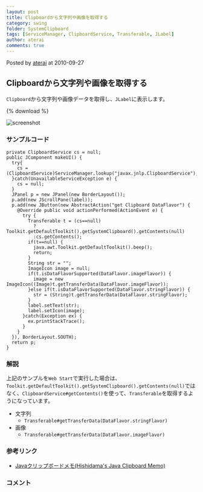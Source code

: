 ```yaml
---
layout: post
title: Clipboardから文字列や画像を取得する
category: swing
folder: SystemClipboard
tags: [ServiceManager, ClipboardService, Transferable, JLabel]
author: aterai
comments: true
---
```


Posted by [aterai](http://terai.xrea.jp/aterai.html) at 2010-09-27

## Clipboardから文字列や画像を取得する
`Clipboard`から文字列や画像データを取得し、`JLabel`に表示します。

{% download %}

![screenshot](https://lh6.googleusercontent.com/_9Z4BYR88imo/TQTUB2-qFWI/AAAAAAAAAlY/hlwTEjnyC_g/s800/SystemClipboard.png)

### サンプルコード
<pre class="prettyprint"><code>private ClipboardService cs = null;
public JComponent makeUI() {
  try{
    cs = (ClipboardService)ServiceManager.lookup("javax.jnlp.ClipboardService");
  }catch(UnavailableServiceException e) {
    cs = null;
  }
  JPanel p = new JPanel(new BorderLayout());
  p.add(new JScrollPane(label));
  p.add(new JButton(new AbstractAction("get Clipboard DataFlavor") {
    @Override public void actionPerformed(ActionEvent e) {
      try {
        Transferable t = (cs==null)
          ?Toolkit.getDefaultToolkit().getSystemClipboard().getContents(null)
          :cs.getContents();
        if(t==null) {
          java.awt.Toolkit.getDefaultToolkit().beep();
          return;
        }
        String str = "";
        ImageIcon image = null;
        if(t.isDataFlavorSupported(DataFlavor.imageFlavor)) {
          image = new ImageIcon((Image)t.getTransferData(DataFlavor.imageFlavor));
        }else if(t.isDataFlavorSupported(DataFlavor.stringFlavor)) {
          str = (String)t.getTransferData(DataFlavor.stringFlavor);
        }
        label.setText(str);
        label.setIcon(image);
      }catch(Exception ex) {
        ex.printStackTrace();
      }
    }
  }), BorderLayout.SOUTH);
  return p;
}
</code></pre>

### 解説
上記のサンプルを`Web Start`で実行した場合は、`Toolkit.getDefaultToolkit().getSystemClipboard().getContents(null)`ではなく、`ClipboardService#getContents()`を使って、`Transferable`を取得するようになっています。

- 文字列
    - `Transferable#getTransferData(DataFlavor.stringFlavor)`
- 画像
    - `Transferable#getTransferData(DataFlavor.imageFlavor)`

<!-- dummy comment line for breaking list -->

### 参考リンク
- [Javaクリップボードメモ(Hishidama's Java Clipboard Memo)](http://www.ne.jp/asahi/hishidama/home/tech/java/clipboard.html)

<!-- dummy comment line for breaking list -->

### コメント
